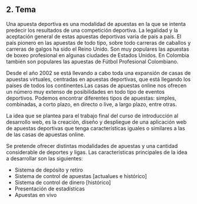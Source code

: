 
## 2. Tema

Una apuesta deportiva es una modalidad de apuestas en la que se intenta predecir los resultados de una competición deportiva. La legalidad y la aceptación general de estas apuestas deportivas varía de país a país. El país pionero en las apuestas de todo tipo, sobre todo carreras de caballos y carreras de galgos ha sido el Reino Unido. Son muy populares las apuestas de boxeo profesional en algunas ciudades de Estados Unidos. En Colombia también son populares las apuestas de Fútbol Profesional Colombiano.

Desde el año 2002 se está llevando a cabo toda una expansión de casas de apuestas virtuales, centradas en apuestas deportivas, que está llegando los países de todos los continentes.Las casas de apuestas online nos ofrecen un número muy extenso de posibilidades en todo tipo de eventos deportivos. Podemos encontrar diferentes tipos de apuestas: simples, combinadas, a corto plazo, en directo o live, a largo plazo, entre otras.

La idea que se plantea para el trabajo final del curso de introducción al desarrollo web, es la creación, diseño y despliegue
de una aplicación web de apuestas deportivas que tenga características iguales o similares a las de las casas de apuestas online.

Se pretende ofrecer distintas modalidades de apuestas y una cantidad considerable de deportes y ligas. Las características principales de la idea a desarrollar son las siguientes:

- Sistema de depósito y retiro
- Sistema de control de apuestas [actualues e histórico]
- Sistema de control de dinero [histórico]
- Presentación de estadísticas
- Apuestas en vivo
